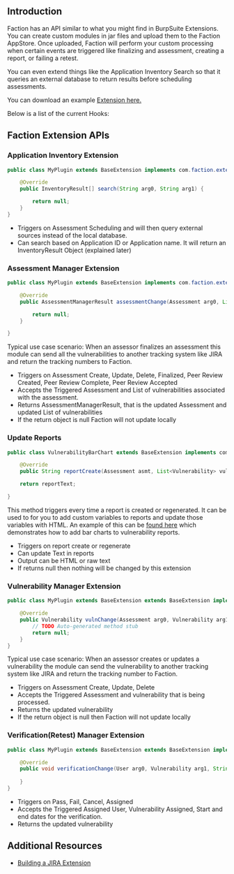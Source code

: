 ## Introduction
Faction has an API similar to what you might find in BurpSuite Extensions. You can create custom modules in jar files and upload them to the Faction AppStore. Once uploaded, Faction will perform your custom processing when certain events are triggered like finalizing and assessment, creating a report, or failing a retest. 

You can even extend things like the Application Inventory Search so that it queries an external database to return results before scheduling assessments.


You can download an example [Extension here.](https://github.com/factionsecurity/Faction-Jira-Extension)

Below is a list of the current Hooks:

## Faction Extension APIs
### Application Inventory Extension
```java
public class MyPlugin extends BaseExtension implements com.faction.extender.ApplicationInventory{

	@Override
	public InventoryResult[] search(String arg0, String arg1) {

		return null;
	}
}
```
- Triggers on Assessment Scheduling and will then query external sources instead of the local database.
- Can search based on Application ID or Application name. It will return an InventoryResult Object (explained later)

### Assessment Manager Extension
```java
public class MyPlugin extends BaseExtension implements com.faction.extender.AssessmentManager{

	@Override
	public AssessmentManagerResult assessmentChange(Assessment arg0, List<Vulnerability> arg1, Operation arg2) {

		return null;
	}

}
```
Typical use case scenario: When an assessor finalizes an assessment this module can send all the vulnerabilities to another tracking system like JIRA and return the tracking numbers to Faction.

- Triggers on Assessment Create, Update, Delete, Finalized, Peer Review Created, Peer Review Complete, Peer Review Accepted
- Accepts the Triggered Assessment and List of vulnerabilities associated with the assessment.
- Returns AssessmentManagerResult, that is the updated Assessment and updated List of vulnerabilities
- If the return object is null Faction will not update locally

### Update Reports
```java
public class VulnerabilityBarChart extends BaseExtension implements com.faction.extender.ReportManager {

	@Override
	public String reportCreate(Assessment asmt, List<Vulnerability> vulns, String reportText) {

	return reportText;

}
```
This method triggers every time a report is created or regenerated. It can be used to for you to add custom variables to reports and update those variables with HTML. An example of this can be [found here](https://github.com/factionsecurity/Faction-Vulnerability-Bar-Chart) which demonstrates how to add bar charts to vulnerability reports. 

- Triggers on report create or regenerate
- Can update Text in reports
- Output can be HTML or raw text
- If returns null then nothing will be changed by this extension

### Vulnerability Manager Extension
```java
public class MyPlugin extends BaseExtension extends BaseExtension implements com.faction.extender.VulnerabilityManager{

	@Override
	public Vulnerability vulnChange(Assessment arg0, Vulnerability arg1, Operation arg2) {
		// TODO Auto-generated method stub
		return null;
	}
}
```
Typical use case scenario: When an assessor creates or updates a vulnerability the module can send the vulnerability to another tracking system like JIRA and return the tracking number to Faction.

- Triggers on Assessment Create, Update, Delete
- Accepts the Triggered Assessment and vulnerability that is being processed.
- Returns the updated vulnerability
- If the return object is null then Faction will not update locally

### Verification(Retest) Manager Extension
```java
public class MyPlugin extends BaseExtension extends BaseExtension implements com.faction.extender.VerificationManager{

	@Override
	public void verificationChange(User arg0, Vulnerability arg1, String arg2, Date arg3, Date arg4, Operation arg5) {
		
	}
}
```

- Triggers on Pass, Fail, Cancel, Assigned
- Accepts the Triggered Assigned User, Vulnerability Assigned, Start and end dates for the verification.
- Returns the updated vulnerability

## Additional Resources
- [Building a JIRA Extension](/Extending%20FACTION/)